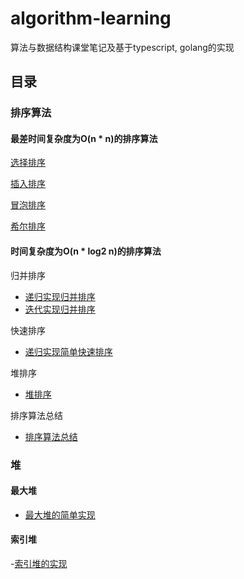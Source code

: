 # algorithm-learning
算法与数据结构课堂笔记及基于typescript, golang的实现

## 目录

### 排序算法

#### 最差时间复杂度为O(n * n)的排序算法

[选择排序](https://github.com/linyimin-bupt/algorithm-learning/blob/master/docs/typescript/sort/selection-sort.md)

[插入排序](https://github.com/linyimin-bupt/algorithm-learning/blob/master/docs/typescript/sort/insertion-sort.md)

[冒泡排序](https://github.com/linyimin-bupt/algorithm-learning/blob/master/docs/typescript/sort/bubble-sort.md)

[希尔排序](https://github.com/linyimin-bupt/algorithm-learning/blob/master/docs/typescript/sort/shell-sort.md)


#### 时间复杂度为O(n * log2 n)的排序算法

归并排序
- [递归实现归并排序](https://github.com/linyimin-bupt/algorithm-learning/blob/master/docs/typescript/sort/merge/merge-sort-recursion.md)
- [迭代实现归并排序](https://github.com/linyimin-bupt/algorithm-learning/blob/master/docs/typescript/sort/merge/merge-sort-iteration.md)

快速排序
- [递归实现简单快速排序](https://github.com/linyimin-bupt/algorithm-learning/blob/master/docs/typescript/sort/quick-sort.md)

堆排序
- [堆排序](https://github.com/linyimin-bupt/algorithm-learning/blob/master/docs/typescript/sort/heap-sort.md)

排序算法总结
- [排序算法总结](https://github.com/linyimin-bupt/algorithm-learning/blob/master/docs/typescript/sort/sort-summary.md)


### 堆

#### 最大堆  
- [最大堆的简单实现](https://github.com/linyimin-bupt/algorithm-learning/blob/master/docs/typescript/heap/max-heap.md)

#### 索引堆
-[索引堆的实现](https://github.com/linyimin-bupt/algorithm-learning/blob/master/docs/typescript/heap/index-max-heap.md)
